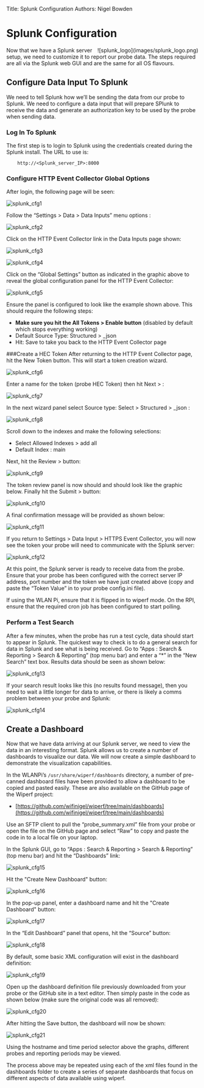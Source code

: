 Title: Splunk Configuration
Authors: Nigel Bowden

# Splunk Configuration
<div style="float: right;">![splunk_logo](images/splunk_logo.png)</div>Now that we have a Splunk server setup, we need to customize it to report our probe data. The steps required are all via the Splunk web GUI and are the same for all OS flavours.

## Configure Data Input To Splunk
We need to tell Splunk how we’ll be sending the data from our probe to Splunk. We need to configure a data input that will prepare SPlunk to receive the data and generate an authorization key to be used by the probe when sending data.

### Log In To Splunk
The first step is to login to Splunk using the credentials created during the Splunk install. The URL to use is:

```
    http://<Splunk_server_IP>:8000
```

### Configure  HTTP Event Collector Global Options
After login, the following page will be seen:

![splunk_cfg1](images/splunk_cfg1.png)

Follow the “Settings > Data > Data Inputs” menu options :

![splunk_cfg2](images/splunk_cfg2.png)

Click on the HTTP Event Collector link in the Data Inputs page shown:

![splunk_cfg3](images/splunk_cfg3.png)

![splunk_cfg4](images/splunk_cfg4.png)


Click on the “Global Settings”  button as indicated in the graphic above to reveal the global configuration panel for the HTTP Event Collector:

![splunk_cfg5](images/splunk_cfg5.png)

Ensure the panel is configured to look like the example shown above. This should require the following steps:

- __Make sure you hit the All Tokens > Enable button__ (disabled by default which stops everything working)
- Default Source Type: Structured > _json
- Hit:  Save to take you back to the HTTP Event Collector page 

###Create a HEC Token
After returning to the  HTTP Event Collector page, hit the New Token button. This will start a token creation wizard.

![splunk_cfg6](images/splunk_cfg6.png)

Enter a name for the token (probe HEC Token) then hit Next >  :

![splunk_cfg7](images/splunk_cfg7.png)

In the next wizard panel select Source type: Select > Structured > _json :

![splunk_cfg8](images/splunk_cfg8.png)

Scroll down to the indexes and make the following selections:

- Select Allowed Indexes > add all
- Default Index : main

Next, hit the Review >  button:

![splunk_cfg9](images/splunk_cfg9.png)

The token review panel is now should and should look like the graphic below. Finally hit the  Submit >  button:

![splunk_cfg10](images/splunk_cfg10.png)

A final confirmation message will be provided as shown below:

![splunk_cfg11](images/splunk_cfg11.png)

If you return to Settings > Data Input > HTTPS Event Collector, you will now see the token your probe will need to communicate with the Splunk server:

![splunk_cfg12](images/splunk_cfg12.png)

At this point, the Splunk server is ready to receive data from the probe. Ensure that your probe has been configured with the correct server IP address, port number and the token we have just created above (copy and paste the “Token Value” in to your probe config.ini file). 

If using the WLAN Pi, ensure that it is flipped in to wiperf mode. On the RPI, ensure that the required cron job has been configured to start polling.  

### Perform a Test Search
After a few minutes, when the probe has run a test cycle, data should start to appear in Splunk. The quickest way to check is to do a general search for data in Splunk and see what is being received. Go to “Apps : Search & Reporting >   Search & Reporting” (top menu bar) and enter a “*” in the “New Search” text box. Results data should be seen as shown below:

![splunk_cfg13](images/splunk_cfg13.png)

If your search result looks like this (no results found message), then you need to wait a little longer for data to arrive, or there is likely a comms problem between your probe and Splunk:

![splunk_cfg14](images/splunk_cfg14.png)

## Create a Dashboard
Now that we have data arriving at our Splunk server, we need to view the data in an interesting format. Splunk allows us to create a number of dashboards to visualize our data. We will now create a simple dashboard to demonstrate the visualization capabilities.

In the WLANPi’s ```/usr/share/wiperf/dashboards``` directory, a number of pre-canned dashboard files have been provided to allow a dashboard to be copied and pasted easily. These are also available on the GitHub page of the Wiperf project:

- [https://github.com/wifinigel/wiperf/tree/main/dashboards](https://github.com/wifinigel/wiperf/tree/main/dashboards)

Use an SFTP client to pull the “probe_summary.xml” file from your probe or open the file on the GitHub page and select “Raw” to copy and paste the code in to a local file on your laptop.

In the Splunk GUI, go to “Apps : Search & Reporting >   Search & Reporting” (top menu bar) and hit the “Dashboards” link:

![splunk_cfg15](images/splunk_cfg15.png)

Hit the "Create New Dashboard" button:

![splunk_cfg16](images/splunk_cfg16.png)

In the pop-up panel, enter a dashboard name and hit the "Create Dashboard"  button:

![splunk_cfg17](images/splunk_cfg17.png)

In the “Edit Dashboard” panel that opens, hit the “Source” button:

![splunk_cfg18](images/splunk_cfg18.png)

By default, some basic XML configuration will exist in the dashboard definition:

![splunk_cfg19](images/splunk_cfg19.png)

Open up the dashboard definition file previously downloaded from your probe or the GitHub site in a text editor. Then simply paste in the code as shown below (make sure the original code was all removed):

![splunk_cfg20](images/splunk_cfg20.png)

After hitting the  Save  button, the dashboard will now be shown:

![splunk_cfg21](images/splunk_cfg21.png)

Using the hostname and time period selector above the graphs, different probes and reporting periods may be viewed.

The process above may be repeated using each of the xml files found in the dashboards folder to create a series of separate dashboards that focus on different aspects of data available using wiperf. 
